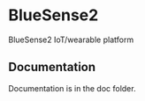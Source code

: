 # BlueSense2
BlueSense2 IoT/wearable platform

## Documentation

Documentation is in the doc folder.

